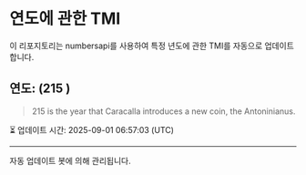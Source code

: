 
# 연도에 관한 TMI

이 리포지토리는 numbersapi를 사용하여 특정 년도에 관한 TMI를 자동으로 업데이트합니다.

## 연도: (215 )
> 215 is the year that Caracalla introduces a new coin, the Antoninianus.

⏳ 업데이트 시간: 2025-09-01 06:57:03 (UTC)

---
자동 업데이트 봇에 의해 관리됩니다.
